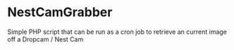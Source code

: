 # NestCamGrabber
Simple PHP script that can be run as a cron job to retrieve an current image off a Dropcam / Nest Cam
